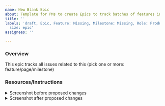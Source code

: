 ```yaml
---
name: New Blank Epic
about: Template for PMs to create Epics to track batches of features in a milestone
title: ''
labels: 'draft, Epic, Feature: Missing, Milestone: Missing, Role: Product Management,
  size: epic'
assignees: ''

---
```


### Overview

This epic tracks all issues related to this (pick one or more: feature/page/milestone)

### Resources/Instructions

<details><summary>Screenshot before proposed changes</summary>
<p>
[insert screenshot here]
</p>
</details>

<details><summary>Screenshot after proposed changes</summary>
<p>
[insert screenshot here]
</p>
</details>
